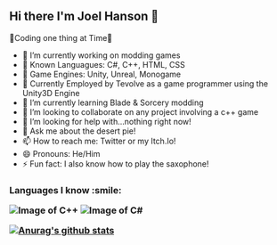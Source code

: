## Hi there I'm Joel Hanson 👋

🐲Coding one thing at Time🦄

- 🔭 I’m currently working on modding games
- 🐼 Known Languagues: C#, C++, HTML, CSS
- 🍂 Game Engines: Unity, Unreal, Monogame
- 🍎 Currently Employed by Tevolve as a game programmer using the Unity3D Engine
- 🌱 I’m currently learning  Blade & Sorcery modding
- 👯 I’m looking to collaborate on any project involving a c++ game
- 🤔 I’m looking for help with...nothing right now!
- 💬 Ask me about the desert pie!
- 📫 How to reach me: Twitter or my Itch.Io!
- 😄 Pronouns: He/Him
- ⚡ Fun fact: I also know how to play the saxophone!



<h3>Languages I know :smile:


![Image of C++](https://i.imgur.com/qqXarjr.png) ![Image of C#](https://i.imgur.com/etGxLZ3.png)

[![Anurag's github stats](https://github-readme-stats.vercel.app/api?username=squizyton)](https://github.com/anuraghazra/github-readme-stats)
